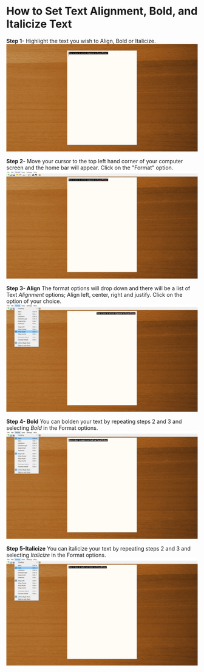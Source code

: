 # How to Set Text Alignment, Bold, and Italicize Text
**Step 1-**
Highlight the text you wish to Align, Bold or Italicize.
![Text Highlighted](Assets/4.1.png)

**Step 2-**
Move your cursor to the top left hand corner of your computer screen and the home bar will appear. Click on the "Format" option.
![Find the Home Bar and click on "Format"](Assets/4.2.png)

**Step 3- Align**
The format options will drop down and there will be a list of Text _Alignment_ options; Align left, center, right and justify. Click on the option of your choice.
![Align](Assets/4.3.png)

**Step 4- Bold**
You can bolden your text by repeating steps 2 and 3 and selecting _Bold_ in the Format options. 
![Bold](Assets/4.4.2.png)

**Step 5-Italicize**
You can italicize your text by repeating steps 2 and 3 and selecting _Italicize_ in the Format options.
![Italicize](Assets/4.5.2.png)
